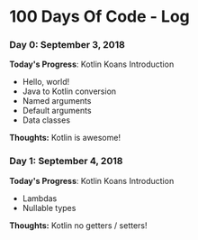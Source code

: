 # 100 Days Of Code - Log

### Day 0: September 3, 2018

**Today's Progress**:
Kotlin Koans Introduction
- Hello, world!
- Java to Kotlin conversion
- Named arguments
- Default arguments
- Data classes

**Thoughts:** Kotlin is awesome!

### Day 1: September 4, 2018

**Today's Progress**:
Kotlin Koans Introduction
- Lambdas
- Nullable types

**Thoughts:** Kotlin no getters / setters!

